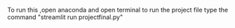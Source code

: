 To run this ,open anaconda and open terminal
to run the project file type the command "streamlit run projectfinal.py"
